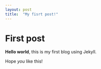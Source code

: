 ```yaml
---
layout: post
title:  "My fisrt post!"
---
```


# First post

**Hello world**, this is my first blog using Jekyll.

Hope _you_ like this! 
